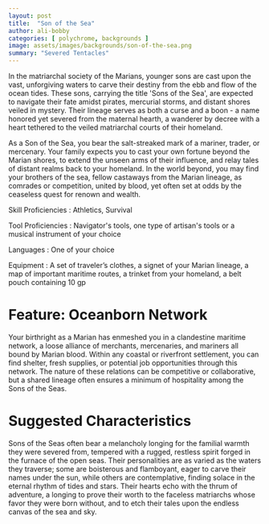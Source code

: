 ```yaml
---
layout: post
title:  "Son of the Sea"
author: ali-bobby
categories: [ polychrome, backgrounds ]
image: assets/images/backgrounds/son-of-the-sea.png
summary: "Severed Tentacles"
---
```


In the matriarchal society of the Marians, younger sons are cast upon the vast, unforgiving waters to carve their destiny from the ebb and flow of the ocean tides. These sons, carrying the title 'Sons of the Sea', are expected to navigate their fate amidst pirates, mercurial storms, and distant shores veiled in mystery. Their lineage serves as both a curse and a boon - a name honored yet severed from the maternal hearth, a wanderer by decree with a heart tethered to the veiled matriarchal courts of their homeland.

As a Son of the Sea, you bear the salt-streaked mark of a mariner, trader, or mercenary. Your family expects you to cast your own fortune beyond the Marian shores, to extend the unseen arms of their influence, and relay tales of distant realms back to your homeland. In the world beyond, you may find your brothers of the sea, fellow castaways from the Marian lineage, as comrades or competition, united by blood, yet often set at odds by the ceaseless quest for renown and wealth.

Skill Proficiencies
: Athletics, Survival

Tool Proficiencies
: Navigator's tools, one type of artisan's tools or a musical instrument of your choice

Languages
: One of your choice

Equipment
: A set of traveler’s clothes, a signet of your Marian lineage, a map of important maritime routes, a trinket from your homeland, a belt pouch containing 10 gp

# Feature: Oceanborn Network

Your birthright as a Marian has enmeshed you in a clandestine maritime network, a loose alliance of merchants, mercenaries, and mariners all bound by Marian blood. Within any coastal or riverfront settlement, you can find shelter, fresh supplies, or potential job opportunities through this network. The nature of these relations can be competitive or collaborative, but a shared lineage often ensures a minimum of hospitality among the Sons of the Seas.

# Suggested Characteristics

Sons of the Seas often bear a melancholy longing for the familial warmth they were severed from, tempered with a rugged, restless spirit forged in the furnace of the open seas. Their personalities are as varied as the waters they traverse; some are boisterous and flamboyant, eager to carve their names under the sun, while others are contemplative, finding solace in the eternal rhythm of tides and stars. Their hearts echo with the thrum of adventure, a longing to prove their worth to the faceless matriarchs whose favor they were born without, and to etch their tales upon the endless canvas of the sea and sky.